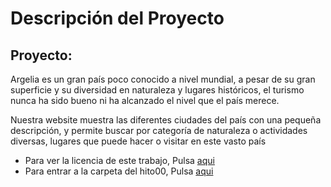 # Descripción del Proyecto
## Proyecto:  

Argelia es un gran país poco conocido a nivel mundial, a pesar de su gran superficie y su diversidad en naturaleza y lugares históricos, el turismo nunca ha sido bueno ni ha alcanzado el nivel que el país merece.  

Nuestra website muestra las diferentes ciudades del país con una pequeña descripción, y permite buscar 
por categoría de naturaleza o actividades diversas, lugares que puede hacer o visitar en este vasto país   

- Para ver la licencia de este trabajo, Pulsa   [aqui](https://github.com/Ilyas-ZG/Asignatura-CC/blob/main/licence.md)  
- Para entrar a la carpeta del hito00, Pulsa   [aqui](https://github.com/Ilyas-ZG/Asignatura-CC/tree/main/doc/Hito%2000)  


